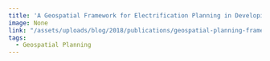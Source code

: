 ```yaml
---
title: 'A Geospatial Framework for Electrification Planning in Developing Countries'
image: None
link: "/assets/uploads/blog/2018/publications/geospatial-planning-framework-for-electrification-planning.pdf"
tags:
  - Geospatial Planning
---
```

